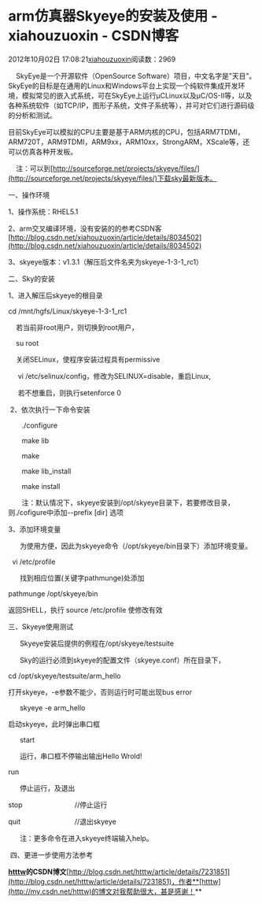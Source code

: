 # arm仿真器Skyeye的安装及使用 - xiahouzuoxin - CSDN博客





2012年10月02日 17:08:21[xiahouzuoxin](https://me.csdn.net/xiahouzuoxin)阅读数：2969








    SkyEye是一个开源软件（OpenSource Software）项目，中文名字是"天目"。SkyEye的目标是在通用的Linux和Windows平台上实现一个纯软件集成开发环境，模拟常见的嵌入式系统，可在SkyEye上运行μCLinux以及μC/OS-II等，以及各种系统软件（如TCP/IP，图形子系统，文件子系统等），并可对它们进行源码级的分析和测试。


目前SkyEye可以模拟的CPU主要是基于ARM内核的CPU，包括ARM7TDMI，ARM720T，ARM9TDMI，ARM9xx，ARM10xx，StrongARM，XScale等，还可以仿真各种开发板。




    注：可以到[http://sourceforge.net/projects/skyeye/files/](http://sourceforge.net/projects/skyeye/files/)下载sky最新版本。



一、操作环境

1、操作系统：RHEL5.1

2、arm交叉编译环境，没有安装的的参考CSDN客[http://blog.csdn.net/xiahouzuoxin/article/details/8034502](http://blog.csdn.net/xiahouzuoxin/article/details/8034502)

3、skyeye版本：v1.3.1（解压后文件名夹为skyeye-1-3-1_rc1）




二、Sky的安装

1、进入解压后skyeye的根目录

cd /mnt/hgfs/Linux/skyeye-1-3-1_rc1




    若当前非root用户，则切换到root用户，

    su root




    关闭SELinux，使程序安装过程具有permissive

     vi /etc/selinux/config，修改为SELINUX=disable，重启Linux,

     若不想重启，则执行setenforce 0




 2、依次执行一下命令安装

       ./configure

       make lib

       make

       make lib_install

       make install




       注：默认情况下，skyeye安装到/opt/skyeye目录下，若要修改目录，则./cofigure中添加--prefix [dir] 选项




3、添加环境变量

      为使用方便，因此为skyeye命令（/opt/skyeye/bin目录下）添加环境变量。

  vi /etc/profile

      找到相应位置(关键字pathmunge)处添加

pathmunge /opt/skyeye/bin

返回SHELL，执行 source /etc/profile 使修改有效




三、Skyeye使用测试




      Skyeye安装后提供的例程在/opt/skyeye/testsuite

      Sky的运行必须到skyeye的配置文件（skyeye.conf）所在目录下，

cd /opt/skyeye/testsuite/arm_hello




打开skyeye，-e参数不能少，否则运行时可能出现bus error

      skyeye -e arm_hello  




启动skyeye，此时弹出串口框

      start                          



      运行，串口框不停输出输出Hello Wrold!

run




      停止运行，及退出

stop                           //停止运行

quit                            //退出skyeye




      注：更多命令在进入skyeye终端输入help。




 四、更进一步使用方法参考

**[htttw](http://my.csdn.net/htttw)的CSDN博文**[http://blog.csdn.net/htttw/article/details/7231851](http://blog.csdn.net/htttw/article/details/7231851)，作者**[htttw](http://my.csdn.net/htttw)的博文对我帮助很大，甚是感谢！**







